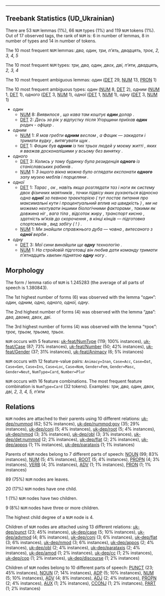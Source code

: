 

--------------------------------------------------------------------------------

## Treebank Statistics (UD_Ukrainian)

There are 53 `NUM` lemmas (1%), 66 `NUM` types (1%) and 119 `NUM` tokens (1%).
Out of 17 observed tags, the rank of `NUM` is: 6 in number of lemmas, 8 in number of types and 14 in number of tokens.

The 10 most frequent `NUM` lemmas: <em>два, один, три, п’ять, двадцять, троє, 2, 3, 4, 5</em>

The 10 most frequent `NUM` types:  <em>три, два, один, двох, дві, п’яти, двадцять, 2, 3, 4</em>

The 10 most frequent ambiguous lemmas: <em>один</em> ([DET]() 29, [NUM]() 13, [PRON]() 1)

The 10 most frequent ambiguous types:  <em>один</em> ([NUM]() 8, [DET]() 2), <em>одним</em> ([NUM]() 1, [DET]() 1), <em>одного</em> ([DET]() 3, [NUM]() 1), <em>одної</em> ([DET]() 1, [NUM]() 1), <em>одну</em> ([DET]() 3, [NUM]() 1)


* <em>один</em>
  * [NUM]() 8: <em>Виявилося , що кава там коштує <b>один</b> долар .</em>
  * [DET]() 2: <em>Десь за рік у відпустку після Угорщини приїхав <b>один</b> родич - офіцер .</em>
* <em>одним</em>
  * [NUM]() 1: <em>Я мав гребти <b>одним</b> веслом , а Фацик — закидати і тримати вудку , витягувати щук .</em>
  * [DET]() 1: <em>Фацик був <b>одним</b> із тих трьох людей у моєму житті , яких я вважав досконалішими у всьому без винятку .</em>
* <em>одного</em>
  * [DET]() 3: <em>Колись у тому будинку була резиденція <b>одного</b> із станіславських рабинів .</em>
  * [NUM]() 1: <em>З іншого вікна можна було оглядати експонати <b>одного</b> залу музею меблів і порцеляни .</em>
* <em>одної</em>
  * [DET]() 1: <em>Тарас , ок , навіть якщо розглядати таз і ноги як систему двох фізичних маятників , точки підвісу яких рухаються відносно одна <b>одної</b> за певною траекторією ( тут постає питання про максимальні кути і процентуальний вплив на швидкість ) , ми не можемо нехтувати іншими біологічними факторами , такими як довжина ніг , вага тіла , відсоток жиру , транспорт кисню , здатність м’язів до скорочення , в кінці кінців — підготовка спортсменів , вид забігу ( ! ) .</em>
  * [NUM]() 1: <em>Ми знайшли справжнього дуба — човна , витесаного з <b>одної</b> верби .</em>
* <em>одну</em>
  * [DET]() 3: <em>Мої сини винайшли ще <b>одну</b> технологію .</em>
  * [NUM]() 1: <em>На стройовій підготовці він любив дати команду тримати п’ятнадцять хвилин піднятою <b>одну</b> ногу .</em>

## Morphology

The form / lemma ratio of `NUM` is 1.245283 (the average of all parts of speech is 1.380843).

The 1st highest number of forms (6) was observed with the lemma “один”: <em>один, одним, одно, одного, одної, одну</em>.

The 2nd highest number of forms (4) was observed with the lemma “два”: <em>два, двома, двох, дві</em>.

The 3rd highest number of forms (4) was observed with the lemma “троє”: <em>троє, трьом, трьома, трьох</em>.

`NUM` occurs with 5 features: [uk-feat/NumType]() (119; 100% instances), [uk-feat/Case]() (87; 73% instances), [uk-feat/Number]() (50; 42% instances), [uk-feat/Gender]() (37; 31% instances), [uk-feat/Animacy]() (6; 5% instances)

`NUM` occurs with 12 feature-value pairs: `Animacy=Inan`, `Case=Acc`, `Case=Dat`, `Case=Gen`, `Case=Ins`, `Case=Loc`, `Case=Nom`, `Gender=Fem`, `Gender=Masc`, `Gender=Neut`, `NumType=Card`, `Number=Plur`

`NUM` occurs with 16 feature combinations.
The most frequent feature combination is `NumType=Card` (32 tokens).
Examples: <em>три, два, один, двох, дві, 2, 3, 4, 5, п’яти</em>


## Relations

`NUM` nodes are attached to their parents using 10 different relations: [uk-dep/nummod]() (62; 52% instances), [uk-dep/nummod:gov]() (35; 29% instances), [uk-dep/conj]() (5; 4% instances), [uk-dep/root]() (5; 4% instances), [uk-dep/nmod]() (3; 3% instances), [uk-dep/obl]() (3; 3% instances), [uk-dep/det:nummod]() (2; 2% instances), [uk-dep/flat]() (2; 2% instances), [uk-dep/appos]() (1; 1% instances), [uk-dep/parataxis]() (1; 1% instances)

Parents of `NUM` nodes belong to 7 different parts of speech: [NOUN]() (99; 83% instances), [NUM]() (5; 4% instances), [ROOT]() (5; 4% instances), [PROPN]() (4; 3% instances), [VERB]() (4; 3% instances), [ADV]() (1; 1% instances), [PRON]() (1; 1% instances)

89 (75%) `NUM` nodes are leaves.

20 (17%) `NUM` nodes have one child.

1 (1%) `NUM` nodes have two children.

9 (8%) `NUM` nodes have three or more children.

The highest child degree of a `NUM` node is 4.

Children of `NUM` nodes are attached using 13 different relations: [uk-dep/punct]() (23; 45% instances), [uk-dep/case]() (5; 10% instances), [uk-dep/advmod]() (4; 8% instances), [uk-dep/conj]() (3; 6% instances), [uk-dep/flat]() (3; 6% instances), [uk-dep/nmod]() (3; 6% instances), [uk-dep/appos]() (2; 4% instances), [uk-dep/obl]() (2; 4% instances), [uk-dep/parataxis]() (2; 4% instances), [uk-dep/amod]() (1; 2% instances), [uk-dep/cc]() (1; 2% instances), [uk-dep/cop]() (1; 2% instances), [uk-dep/discourse]() (1; 2% instances)

Children of `NUM` nodes belong to 10 different parts of speech: [PUNCT]() (23; 45% instances), [NOUN]() (7; 14% instances), [ADP]() (5; 10% instances), [NUM]() (5; 10% instances), [ADV]() (4; 8% instances), [ADJ]() (2; 4% instances), [PROPN]() (2; 4% instances), [AUX]() (1; 2% instances), [CCONJ]() (1; 2% instances), [PART]() (1; 2% instances)

